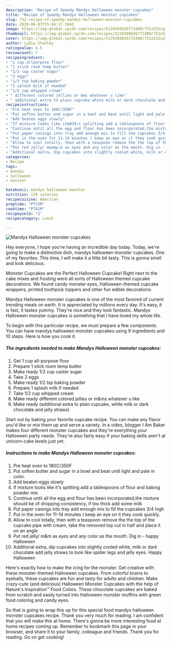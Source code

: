 ```yaml
---
description: "Recipe of Speedy Mandys Halloween monster cupcakes"
title: "Recipe of Speedy Mandys Halloween monster cupcakes"
slug: 732-recipe-of-speedy-mandys-halloween-monster-cupcakes
date: 2020-06-07T15:44:17.504Z
image: https://img-global.cpcdn.com/recipes/5129394826772480/751x532cq70/mandys-halloween-monster-cupcakes-recipe-main-photo.jpg
thumbnail: https://img-global.cpcdn.com/recipes/5129394826772480/751x532cq70/mandys-halloween-monster-cupcakes-recipe-main-photo.jpg
cover: https://img-global.cpcdn.com/recipes/5129394826772480/751x532cq70/mandys-halloween-monster-cupcakes-recipe-main-photo.jpg
author: Lydia Stanley
ratingvalue: 4.5
reviewcount: 7
recipeingredient:
- "1 cup allpurpose flour"
- "1 stick room temp butter"
- "1/2 cup caster sugar"
- "2 eggs"
- "1/2 tsp baking powder"
- "1 splash milk if needed"
- "1/2 cup whipped cream"
- " different colored jellies or mms whatever u like"
- " additional extra to plain cupcake white milk or dark chocolate and jelly straws"
recipeinstructions:
- "Pre heat oven to 180C/350F"
- "Put soften butter and sugar in a bowl and beat until light and pale in color."
- "Add beaten eggs slowly"
- "If mixture looks like it&#39;s splitting add a tablespoons of flour and baking powder mix"
- "Continue until all the egg and flour has been incorporated,the mixture should be of dropping consistency, if too thick add some milk"
- "Put paper casings into tray add enough mix to fill the cupcakes 3/4 high"
- "Put in the oven for 11-14 minutes ( keep an eye on it they cook quickly."
- "Allow to cool totally, then with a teaspoon remove the the top of the cupcake pipe with cream, take the removed top cut in half and place it on an angle"
- "Put red jelly/ m&amp;m as eyes and any color as the mouth. Dig in - happy Halloween"
- "Additional extra, dip cupcakes into slightly cooled white, milk or dark chocolate add jelly straws to look like spider legs and jelly eyes. Happy Halloween"
categories:
- Recipe
tags:
- mandys
- halloween
- monster

katakunci: mandys halloween monster 
nutrition: 179 calories
recipecuisine: American
preptime: "PT33M"
cooktime: "PT41M"
recipeyield: "2"
recipecategory: Lunch

---
```



![Mandys Halloween monster cupcakes](https://img-global.cpcdn.com/recipes/5129394826772480/751x532cq70/mandys-halloween-monster-cupcakes-recipe-main-photo.jpg)

Hey everyone, I hope you're having an incredible day today. Today, we're going to make a distinctive dish, mandys halloween monster cupcakes. One of my favorites. This time, I will make it a little bit tasty. This is gonna smell and look delicious.

Monster Cupcakes are the Perfect Halloween Cupcake! Right next to the cake mixes and frosting were all sorts of Halloween themed cupcake decorations. We found candy monster eyes, Halloween-themed cupcake wrappers, printed toothpick toppers and other fun edible decorations.

Mandys Halloween monster cupcakes is one of the most favored of current trending meals on earth. It is appreciated by millions every day. It's easy, it is fast, it tastes yummy. They're nice and they look fantastic. Mandys Halloween monster cupcakes is something that I have loved my whole life.


To begin with this particular recipe, we must prepare a few components. You can have mandys halloween monster cupcakes using 9 ingredients and 10 steps. Here is how you cook it.

<!--inarticleads1-->

##### The ingredients needed to make Mandys Halloween monster cupcakes:

1. Get 1 cup all-purpose flour
1. Prepare 1 stick room temp butter
1. Make ready 1/2 cup caster sugar
1. Take 2 eggs
1. Make ready 1/2 tsp baking powder
1. Prepare 1 splash milk if needed
1. Take 1/2 cup whipped cream
1. Make ready  different colored jellies or m&amp;ms whatever u like
1. Make ready  (additional extra to plain cupcake, white milk or dark chocolate and jelly straws)


Start out by baking your favorite cupcake recipe. You can make any flavor you&#39;d like or mix them up and serve a variety. In a video, blogger I Am Baker makes four different monster cupcakes and they&#39;re everything your Halloween party needs. They&#39;re also fairly easy if your baking skills aren&#39;t at unicorn-cake levels just yet. 

<!--inarticleads2-->

##### Instructions to make Mandys Halloween monster cupcakes:

1. Pre heat oven to 180C/350F
1. Put soften butter and sugar in a bowl and beat until light and pale in color.
1. Add beaten eggs slowly
1. If mixture looks like it&#39;s splitting add a tablespoons of flour and baking powder mix
1. Continue until all the egg and flour has been incorporated,the mixture should be of dropping consistency, if too thick add some milk
1. Put paper casings into tray add enough mix to fill the cupcakes 3/4 high
1. Put in the oven for 11-14 minutes ( keep an eye on it they cook quickly.
1. Allow to cool totally, then with a teaspoon remove the the top of the cupcake pipe with cream, take the removed top cut in half and place it on an angle
1. Put red jelly/ m&amp;m as eyes and any color as the mouth. Dig in - happy Halloween
1. Additional extra, dip cupcakes into slightly cooled white, milk or dark chocolate add jelly straws to look like spider legs and jelly eyes. Happy Halloween


Here&#39;s exactly how to make the icing for the monster. Get creative with these monster-themed Halloween cupcakes. From colorful brains to eyeballs, these cupcakes are fun and tasty for adults and children. Make crazy-cute (and delicious) Halloween Monster Cupcakes with the help of Nature&#39;s Inspiration™ Food Colors. These chocolate cupcakes are baked from scratch and easily turned into Halloween monster muffins with green food coloring and candy eyes. 

So that is going to wrap this up for this special food mandys halloween monster cupcakes recipe. Thank you very much for reading. I am confident that you will make this at home. There's gonna be more interesting food at home recipes coming up. Remember to bookmark this page in your browser, and share it to your family, colleague and friends. Thank you for reading. Go on get cooking!
